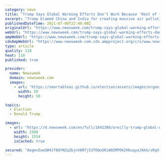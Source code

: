 ```yaml
---
category: news
title: "Trump Says Global Warming Efforts Don't Work Because 'Rest of the World' is 'Filthy'"
excerpt: "Trump blamed China and India for creating massive air pollution from coal plants while the U.S. focuses on \"stupid\" windmills that provide renewable energy."
publishedDateTime: 2021-07-08T22:40:00Z
originalUrl: "https://www.newsweek.com/trump-says-global-warming-efforts-dont-work-because-rest-world-filthy-1608129"
webUrl: "https://www.newsweek.com/trump-says-global-warming-efforts-dont-work-because-rest-world-filthy-1608129"
ampWebUrl: "https://www.newsweek.com/trump-says-global-warming-efforts-dont-work-because-rest-world-filthy-1608129?amp=1"
cdnAmpWebUrl: "https://www-newsweek-com.cdn.ampproject.org/c/s/www.newsweek.com/trump-says-global-warming-efforts-dont-work-because-rest-world-filthy-1608129?amp=1"
type: article
quality: 118
heat: 118
published: true

provider:
  name: Newsweek
  domain: newsweek.com
  images:
    - url: "https://smartableai.github.io/election/assets/images/organizations/newsweek.com-50x50.jpg"
      width: 50
      height: 50

topics:
  - Election
  - Donald Trump

images:
  - url: "https://d.newsweek.com/en/full/1841386/oreilly-trump-global-warming-climate-change-filthy.jpg"
    width: 2500
    height: 1554
    isCached: true

secured: "AogmcEowSW4Jf8QYNZqZbjnV6M7j53TOQoGRiWOIMPO62HbuqyaJAkG/sRqVilZnSYKwrqk1wmYE7k6CIX5ZPZdOYN4HrshraA+OSFHpH6bhkg4zQ3J9w1BnT0Gd97WfVfhyH+aWnp4eeQBQonx3Lqz4aXbPax1UcYfsYlXJzt+plwiQ1dYKze1QX0YPQ/FEpK2s0Eyv6ml000k9mSz0ELsbXK+p8OYeoA6jJUBQ5p5LxPKBvGJ0lpx5KBJ0dteEwvBPBZjPdjmIGRNHpBdAa/8bsljtDtrWbo55DY3xPzVmGiyzf73ayuvaJusoTgg9jkpKhSjvGsDAyyahIyRMkqO8ZvjB/E+eOzi9jilp4aU=;9gOryCsJ3+FkHEsFweKWYw=="
---
```


